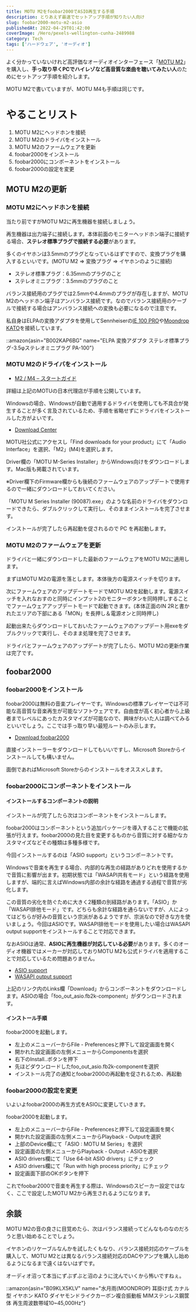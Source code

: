 ```yaml
---
title: MOTU M2をfoobar2000でASIO再生する手順
description: とりあえず最速でセットアップ手順が知りたい人向け
slug: foobar2000-motu-m2-asio
publishedAt: 2022-04-29T01:42:00
coverImage: /Hero/pexels-wellington-cunha-2489988
category: Tech
tags: ['ハードウェア', 'オーディオ']
---
```


よく分かっていないけれど高評価なオーディオインターフェース「[MOTU M2](https://amzn.to/3KtoR9H)」を購入し、**手っ取り早くPCでハイレゾなど高音質な楽曲を聴いてみたい人**のためにセットアップ手順を紹介します。

MOTU M2で書いていますが、MOTU M4も手順は同じです。

# やることリスト

1. MOTU M2にヘッドホンを接続
1. MOTU M2のドライバをインストール
1. MOTU M2のファームウェアを更新
1. foobar2000をインストール
1. foobar2000にコンポーネントをインストール
1. foobar2000の設定を変更

## MOTU M2の更新

### MOTU M2にヘッドホンを接続

当たり前ですがMOTU M2に再生機器を接続しましょう。

再生機器は出力端子に接続します。本体前面のモニターヘッドホン端子に接続する場合、**ステレオ標準プラグで接続する必要**があります。

多くのイヤホンは3.5mmのプラグとなっているはずですので、変換プラグを購入するといいです。(MOTU M2 ⇒ 変換プラグ ⇒ イヤホンのように接続)

- ステレオ標準プラグ：6.35mmのプラグのこと
- ステレオミニプラグ：3.5mmのプラグのこと

バランス接続用のプラグでは2.5mmや4.4mmのプラグが存在しますが、MOTU M2のヘッドホン端子はアンバランス接続です。なのでバランス接続用のケーブルで接続する場合はアンバランス接続への変換も必要になるので注意です。

私自身はELPAの変換アダプタを使用してSennheiserの[IE 100 PRO](https://amzn.to/3LtGp6Z)や[Moondrop KATO](https://amzn.to/3EZFJDP)を接続しています。

::amazon{asin="B002KAP6BG" name="ELPA 変換アダプタ ステレオ標準プラグ-3.5φステレオミニプラグ PA-100"}

### MOTU M2のドライバをインストール

- [M2 / M4 – スタートガイド](https://h-resolution.com/m2_m4-getting-started/)

詳細は上記のMOTUの日本代理店が手順を公開しています。

Windowsの場合、Windowsが自動で適用するドライバを使用しても不具合が発生することが多く言及されているため、手順を省略せずにドライバをインストールした方がよいです。

- [Download Center](https://motu.com/en-us/download/)

MOTU社公式にアクセスし「Find downloads for your product」にて「Audio Interface」を選択、「M2」(M4)を選択します。

Driver欄の「MOTU M-Series Installer」からWindows向けをダウンロードします。Mac版も掲載されています。

※Driver欄下のFirmware欄からも後続のファームウェアのアップデートで使用するので一緒にダウンロードしておいてください。

「MOTU M Series Installer (90087).exe」のような名前のドライバをダウンロードできたら、ダブルクリックして実行し、そのままインストールを完了させます。

インストールが完了したら再起動を促されるので PC を再起動します。

### MOTU M2のファームウェアを更新

ドライバと一緒にダウンロードした最新のファームウェアをMOTU M2に適用します。

まずはMOTU M2の電源を落とします。本体後方の電源スイッチを切ります。

次にファームウェアのアップデートモードでMOTU M2を起動します。電源スイッチを入れなおすのと同時にインプット2のモニターボタンを同時押しすることでファームウェアアップデートモードで起動できます。(本体正面のIN 2Rと書かれたエリアの下部にある「MON」を長押し＆電源オンと同時押し)

起動出来たらダウンロードしておいたファームウェアのアップデート用exeをダブルクリックで実行し、そのまま処理を完了させます。

ドライバとファームウェアのアップデートが完了したら、MOTU M2の更新作業は完了です。

## foobar2000

### foobar2000をインストール

foobar2000は無料の音楽プレイヤーです。Windowsの標準プレイヤーでは不可能な高音質な音楽再生が可能なソフトウェアです。自由度が高く初心者から上級者までレベルにあったカスタマイズが可能なので、興味がわいた人は調べてみるといいでしょう。ここでは手っ取り早い最短ルートのみ示します。

- [Download foobar2000](https://www.foobar2000.org/download)

直接インストーラーをダウンロードしてもいいですし、Microsoft Storeからインストールしても構いません。

面倒であればMicrosoft Storeからのインストールをオススメします。

### foobar2000にコンポーネントをインストール

#### インストールするコンポーネントの説明

インストールが完了したら次はコンポーネントをインストールします。

foobar2000はコンポーネントという追加パッケージを導入することで機能の拡張が行えます。foobar2000の見た目を変更するものから音質に対する細かなカスタマイズなどその種類は多種多様です。

今回インストールするのは「ASIO support」というコンポーネントです。

Windowsで音楽を再生する場合、内部的な再生の経路がありどれを使用するかで音質に影響が出ます。初期状態では「WASAPI共有モード」という経路を使用しますが、端的に言えばWindows内部の余計な経路を通過する過程で音質が劣化します。

この音質の劣化を防ぐために大きく2種類の別経路があります。「ASIO」か「WASAPI排他モード」です。どちらも余計な経路を通らないですが、人によってはどちらが好みの音質という宗派があるようですが、宗派なので好きな方を使いましょう。今回はASIOです。WASAPI排他モードを使用したい場合はWASAPI output supportをインストールすることで対応できます。

なおASIOは通常、**ASIOに再生機器が対応している必要**があります。多くのオーディオ機器ではメーカーが対応しておりMOTU M2も公式ドライバを適用することで対応しているため問題ありません。

- [ASIO support](https://www.foobar2000.org/components/view/foo_out_asio)
- [WASAPI output support](https://www.foobar2000.org/components/view/foo_out_wasapi)

上記のリンク内のLinks欄「Download」からコンポーネントをダウンロードします。ASIOの場合「foo_out_asio.fb2k-component」がダウンロードされます。

#### インストール手順

foobar2000を起動します。

- 左上のメニューバーからFile - Preferencesと押下して設定画面を開く
- 開かれた設定画面の左側メニューからComponentsを選択
- 右下のInstall..ボタンを押下
- 先ほどダウンロードしたfoo_out_asio.fb2k-componentを選択
- インストール完了の通知とfoobar2000の再起動を促されるため、再起動

### foobar2000の設定を変更

いよいよfoobar2000の再生方式をASIOに変更していきます。

foobar2000を起動します。

- 左上のメニューバーからFile - Preferencesと押下して設定画面を開く
- 開かれた設定画面の左側メニューからPlayback - Outputを選択
- 上部のDevice欄にて「ASIO : MOTU M Series」を選択
- 設定画面の左側メニューからPlayback - Output - ASIOを選択
- ASIO drivers欄にて「Use 64-bit ASIO drivers」にチェック
- ASIO drivers欄にて「Run with high process priority」にチェック
- 設定画面下部のOKボタンを押下

これでfoobar2000で音楽を再生する際は、Windowsのスピーカー設定ではなく、ここで設定したMOTU M2から再生されるようになります。

## 余談

MOTU M2の音の良さに目覚めたら、次はバランス接続ってどんなものなのだろうと思い始めることでしょう。

イヤホンのリケーブルなんかを試したくもなり、バランス接続対応のケーブルを購入して、MOTU M2とは異なるバランス接続対応のDACやアンプを購入し始めるようになるまで遠くはないはずです。

オーディオ沼って本当にずぶずぶと沼のように沈んでいくから怖いですねぇ。

::amazon{asin="B09KLX5KLV" name="水月雨(MOONDROP) 耳掛け式 カナル型 イヤホン KATO ダイヤモンドライクカーボン複合振動板 MIMステンレス鋼筐体 再生周波数帯域10~45,000Hz"}
